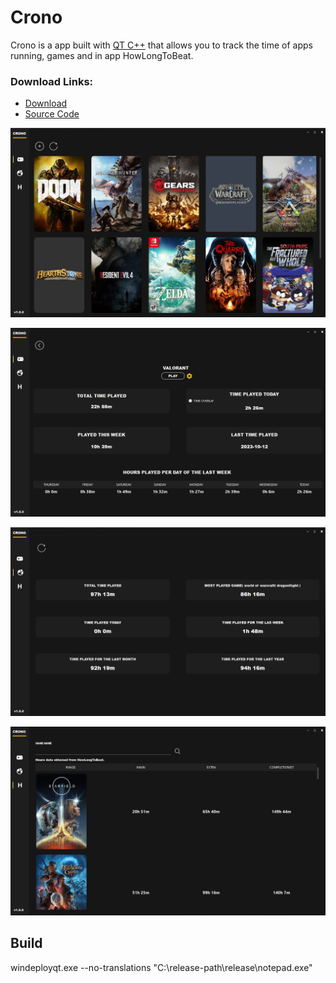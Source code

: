 # Crono

Crono is a app built with  [QT C++](https://www.qt.io) that allows you to track the time of apps running, games and in app HowLongToBeat.

### Download Links:
- [Download](https://github.com/illud/crono/releases/download/v1.0.0/crono-v1.0.0.rar)
- [Source Code](https://github.com/illud/crono/archive/refs/tags/v1.0.0.zip)
  
![games](./in_app_img/1.png)

![game-details](./in_app_img/2.png)

![stats](./in_app_img/3.png)

![howlongtobeat](./in_app_img/4.png)

## Build
windeployqt.exe --no-translations "C:\release-path\release\notepad.exe"
